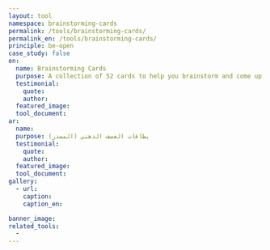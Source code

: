 ```yaml
---
layout: tool
namespace: brainstorming-cards
permalink: /tools/brainstorming-cards/
permalink_en: /tools/brainstorming-cards/
principle: be-open
case_study: false
en:
  name: Brainstorming Cards
  purpose: A collection of 52 cards to help you brainstorm and come up with new ideas. (<a href="https://www.boardofinnovation.com/tools/brainstorm-cards/">Adapted from the Board of Innovation</a>)
  testimonial:
    quote: 
    author: 
  featured_image: 
  tool_document: 
ar:
  name: 
  purpose: بطاقات العصف الذهني (المصدر)
  testimonial:
    quote: 
    author: 
  featured_image: 
  tool_document:
gallery:
  - url: 
    caption:
    caption_en:

banner_image:
related_tools:
  -
---
```

